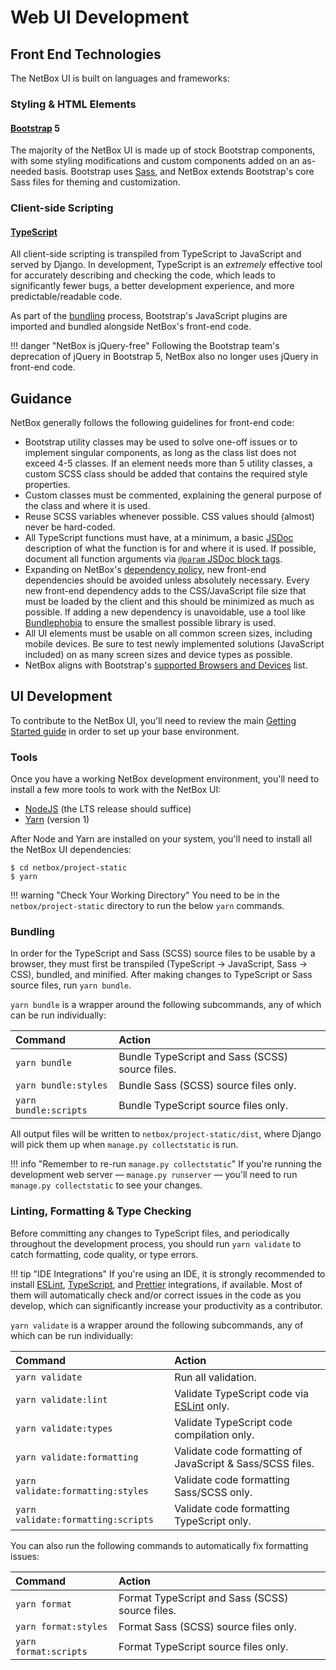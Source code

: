 # Web UI Development

## Front End Technologies

The NetBox UI is built on languages and frameworks:

### Styling & HTML Elements

#### [Bootstrap](https://getbootstrap.com/) 5

The majority of the NetBox UI is made up of stock Bootstrap components, with some styling modifications and custom components added on an as-needed basis. Bootstrap uses [Sass](https://sass-lang.com/), and NetBox extends Bootstrap's core Sass files for theming and customization.

### Client-side Scripting

#### [TypeScript](https://www.typescriptlang.org/)

All client-side scripting is transpiled from TypeScript to JavaScript and served by Django. In development, TypeScript is an _extremely_ effective tool for accurately describing and checking the code, which leads to significantly fewer bugs, a better development experience, and more predictable/readable code.

As part of the [bundling](#bundling) process, Bootstrap's JavaScript plugins are imported and bundled alongside NetBox's front-end code.

!!! danger "NetBox is jQuery-free"
    Following the Bootstrap team's deprecation of jQuery in Bootstrap 5, NetBox also no longer uses jQuery in front-end code.

## Guidance

NetBox generally follows the following guidelines for front-end code:

- Bootstrap utility classes may be used to solve one-off issues or to implement singular components, as long as the class list does not exceed 4-5 classes. If an element needs more than 5 utility classes, a custom SCSS class should be added that contains the required style properties.
- Custom classes must be commented, explaining the general purpose of the class and where it is used.
- Reuse SCSS variables whenever possible. CSS values should (almost) never be hard-coded.
- All TypeScript functions must have, at a minimum, a basic [JSDoc](https://jsdoc.app/) description of what the function is for and where it is used. If possible, document all function arguments via [`@param` JSDoc block tags](https://jsdoc.app/tags-param.html).
- Expanding on NetBox's [dependency policy](style-guide.md#introducing-new-dependencies), new front-end dependencies should be avoided unless absolutely necessary. Every new front-end dependency adds to the CSS/JavaScript file size that must be loaded by the client and this should be minimized as much as possible. If adding a new dependency is unavoidable, use a tool like [Bundlephobia](https://bundlephobia.com/) to ensure the smallest possible library is used.
- All UI elements must be usable on all common screen sizes, including mobile devices. Be sure to test newly implemented solutions (JavaScript included) on as many screen sizes and device types as possible.
- NetBox aligns with Bootstrap's [supported Browsers and Devices](https://getbootstrap.com/docs/5.1/getting-started/browsers-devices/) list.

## UI Development

To contribute to the NetBox UI, you'll need to review the main [Getting Started guide](getting-started.md) in order to set up your base environment.

### Tools

Once you have a working NetBox development environment, you'll need to install a few more tools to work with the NetBox UI:

- [NodeJS](https://nodejs.org/en/download/) (the LTS release should suffice)
- [Yarn](https://yarnpkg.com/getting-started/install) (version 1)

After Node and Yarn are installed on your system, you'll need to install all the NetBox UI dependencies:

```console
$ cd netbox/project-static
$ yarn
```

!!! warning "Check Your Working Directory"
    You need to be in the `netbox/project-static` directory to run the below `yarn` commands.

### Bundling

In order for the TypeScript and Sass (SCSS) source files to be usable by a browser, they must first be transpiled (TypeScript → JavaScript, Sass → CSS), bundled, and minified. After making changes to TypeScript or Sass source files, run `yarn bundle`.

`yarn bundle` is a wrapper around the following subcommands, any of which can be run individually:

| Command               | Action                                          |
| :-------------------- | :---------------------------------------------- |
| `yarn bundle`         | Bundle TypeScript and Sass (SCSS) source files. |
| `yarn bundle:styles`  | Bundle Sass (SCSS) source files only.           |
| `yarn bundle:scripts` | Bundle TypeScript source files only.            |

All output files will be written to `netbox/project-static/dist`, where Django will pick them up when `manage.py collectstatic` is run.

!!! info "Remember to re-run `manage.py collectstatic`"
    If you're running the development web server — `manage.py runserver` — you'll need to run `manage.py collectstatic` to see your changes.

### Linting, Formatting & Type Checking

Before committing any changes to TypeScript files, and periodically throughout the development process, you should run `yarn validate` to catch formatting, code quality, or type errors.

!!! tip "IDE Integrations"
    If you're using an IDE, it is strongly recommended to install [ESLint](https://eslint.org/docs/user-guide/integrations), [TypeScript](https://github.com/Microsoft/TypeScript/wiki/TypeScript-Editor-Support), and [Prettier](https://prettier.io/docs/en/editors.html) integrations, if available. Most of them will automatically check and/or correct issues in the code as you develop, which can significantly increase your productivity as a contributor.

`yarn validate` is a wrapper around the following subcommands, any of which can be run individually:

| Command                            | Action                                                           |
| :--------------------------------- | :--------------------------------------------------------------- |
| `yarn validate`                    | Run all validation.                                              |
| `yarn validate:lint`               | Validate TypeScript code via [ESLint](https://eslint.org/) only. |
| `yarn validate:types`              | Validate TypeScript code compilation only.                       |
| `yarn validate:formatting`         | Validate code formatting of JavaScript & Sass/SCSS files.        |
| `yarn validate:formatting:styles`  | Validate code formatting Sass/SCSS only.                         |
| `yarn validate:formatting:scripts` | Validate code formatting TypeScript only.                        |

You can also run the following commands to automatically fix formatting issues:

| Command               | Action                                          |
| :-------------------- | :---------------------------------------------- |
| `yarn format`         | Format TypeScript and Sass (SCSS) source files. |
| `yarn format:styles`  | Format Sass (SCSS) source files only.           |
| `yarn format:scripts` | Format TypeScript source files only.            |

